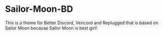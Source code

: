 # Sailor-Moon-BD
This is a theme for Better Discord, Vencord and Replugged that is based on Sailor Moon because Sailor Moon is best girl!
